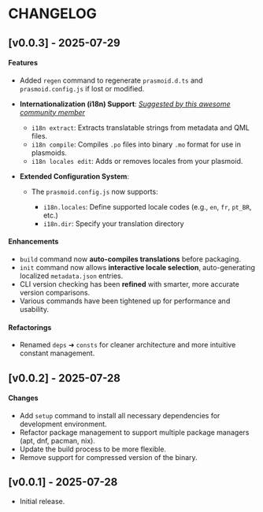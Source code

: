 # CHANGELOG

## [v0.0.3] - 2025-07-29

#### Features

- Added `regen` command to regenerate `prasmoid.d.ts` and `prasmoid.config.js` if lost or modified.

- **Internationalization (i18n) Support**:
  _[Suggested by this awesome community member](https://www.reddit.com/r/kde/comments/1mb9paz/comment/n5mt6tg/?utm_source=share&utm_medium=web3x&utm_name=web3xcss&utm_term=1&utm_content=share_button)_

  - `i18n extract`: Extracts translatable strings from metadata and QML files.
  - `i18n compile`: Compiles `.po` files into binary `.mo` format for use in plasmoids.
  - `i18n locales edit`: Adds or removes locales from your plasmoid.

- **Extended Configuration System**:

  - The `prasmoid.config.js` now supports:

    - `i18n.locales`: Define supported locale codes (e.g., `en`, `fr`, `pt_BR`, etc.)
    - `i18n.dir`: Specify your translation directory

#### Enhancements

- `build` command now **auto-compiles translations** before packaging.
- `init` command now allows **interactive locale selection**, auto-generating localized `metadata.json` entries.
- CLI version checking has been **refined** with smarter, more accurate version comparisons.
- Various commands have been tightened up for performance and usability.

#### Refactorings

- Renamed `deps` ➜ `consts` for cleaner architecture and more intuitive constant management.

## [v0.0.2] - 2025-07-28

#### Changes

- Add `setup` command to install all necessary dependencies for development environment.
- Refactor package management to support multiple package managers (apt, dnf, pacman, nix).
- Update the build process to be more flexible.
- Remove support for compressed version of the binary.

## [v0.0.1] - 2025-07-28

- Initial release.
